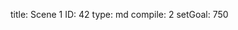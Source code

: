 title:          Scene 1
ID:             42
type:           md
compile:        2
setGoal:        750


